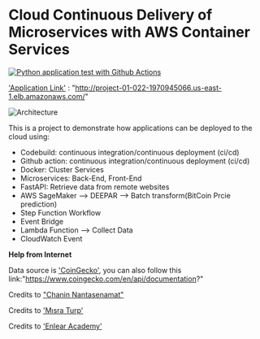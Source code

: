 # Cloud Continuous Delivery of Microservices with AWS Container Services

[![Python application test with Github Actions](https://github.com/HarTigran/Project_01_22/actions/workflows/main.yml/badge.svg)](https://github.com/HarTigran/Project_01_22/actions/workflows/main.yml)

['Application Link'](http://project-01-022-1970945066.us-east-1.elb.amazonaws.com/) : "http://project-01-022-1970945066.us-east-1.elb.amazonaws.com/"

![Architecture](https://user-images.githubusercontent.com/22479437/153740406-7c839227-fa68-4e6b-8180-583d20eb37fb.png)


This is a project to demonstrate how applications can be deployed to the cloud using:

- Codebuild: continuous integration/continuous deployment (ci/cd) 
- Github action: continuous integration/continuous deployment (ci/cd) 
- Docker: Cluster Services
- Microservices: Back-End, Front-End
- FastAPI: Retrieve data from remote websites
- AWS SageMaker --> DEEPAR --> Batch transform(BitCoin Prcie prediction)
- Step Function Workflow
- Event Bridge
- Lambda Function --> Collect Data
- CloudWatch Event




**Help from Internet**

Data source is ['CoinGecko'](https://www.coingecko.com/en/api/documentation?), you can also follow this link:"https://www.coingecko.com/en/api/documentation?"

Credits to ["Chanin Nantasenamat"](http://youtube.com/dataprofessor)

Credits to ['Mısra Turp'](https://www.youtube.com/watch?v=VZ_tS4F6P2A)

Credits to ['Enlear Academy'](https://www.youtube.com/watch?v=aa3gGwJpCro&t=1424s)


